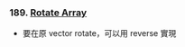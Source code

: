 ### 189. [Rotate Array](https://leetcode.com/problems/rotate-array/)
- 要在原 vector rotate，可以用 reverse 實現